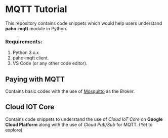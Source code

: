 # MQTT Tutorial
 This repository contains code snippets which would help users understand **paho-mqtt** module in Python.

 ### Requirements:
 
 1. Python 3.x.x
 2. paho-mqtt client.
 3. VS Code (or any other code editor). 
 
 ## Paying with MQTT
 Contains basic codes with the use of [Mosquitto](test.mosquitto.org) as the *Broker*.

## Cloud IOT Core
Contains code snippets to understand the use of *Cloud IoT Core* on **Google Cloud Platform** along with the use of *Cloud Pub/Sub* for MQTT. (Yet to explore)
